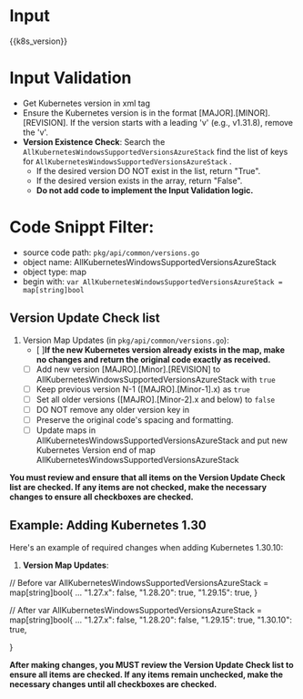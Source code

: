 

# Input 
<KubernetesVersion>{{k8s_version}}</KubernetesVersion>

# Input Validation
- Get Kubernetes version in xml tag <KubernetesVersion>
- Ensure the Kubernetes version is in the format [MAJOR].[MINOR].[REVISION]. If the version starts with a leading 'v' (e.g., v1.31.8), remove the 'v'.
- **Version Existence Check**: Search the `AllKubernetesWindowsSupportedVersionsAzureStack` find the list of keys for `AllKubernetesWindowsSupportedVersionsAzureStack` . 
    - If the desired version DO NOT exist in the list, return "True".
    - If the desired version exists in the array, return "False". 
  - **Do not add code to implement the Input Validation logic.**
  
# Code Snippt Filter:
   - source code path: `pkg/api/common/versions.go`
   - object name: AllKubernetesWindowsSupportedVersionsAzureStack
   - object type: map
   - begin with: `var AllKubernetesWindowsSupportedVersionsAzureStack = map[string]bool`


## Version Update Check list

1. Version Map Updates (in `pkg/api/common/versions.go`):
   - [ ]**If the new Kubernetes version already exists in the map, make no changes and return the original code exactly as received.**
   - [ ] Add new version [MAJRO].[Minor].[REVISION] to AllKubernetesWindowsSupportedVersionsAzureStack with `true`
   - [ ] Keep previous version N-1 ([MAJRO].[Minor-1].x) as `true`
   - [ ] Set all older versions ([MAJRO].[Minor-2].x and below) to `false`
   - [ ] DO NOT remove any older version key in
   - [ ] Preserve the original code's spacing and formatting.
   - [ ] Update maps in AllKubernetesWindowsSupportedVersionsAzureStack and put new Kubernetes Version end of map AllKubernetesWindowsSupportedVersionsAzureStack

**You must review and ensure that all items on the **Version Update Check list** are checked. If any items are not checked, make the necessary changes to ensure all checkboxes are checked.**

## Example: Adding Kubernetes 1.30

Here's an example of required changes when adding Kubernetes 1.30.10:

1. **Version Map Updates**:

// Before
var AllKubernetesWindowsSupportedVersionsAzureStack = map[string]bool{
    ...
    "1.27.x": false,
    "1.28.20": true,
    "1.29.15": true,
}

// After
var AllKubernetesWindowsSupportedVersionsAzureStack = map[string]bool{
     ...
     "1.27.x": false,
     "1.28.20": false,
     "1.29.15": true,
     "1.30.10": true,

}

**After making changes, you MUST review the **Version Update Check list** to ensure all items are checked. If any items remain unchecked, make the necessary changes until all checkboxes are checked.**
